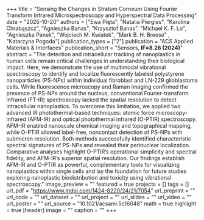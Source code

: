 +++
title = "Sensing the Changes in Stratum Corneum Using Fourier Transform Infrared Microspectroscopy and Hyperspectral Data Processing"
date = "2025-10-20"
authors = ["Ewa Pięta", "Natalia Piergies", "Karolina Chrabąszcz", "Agnieszka Banas", "Krzysztof Banas", "Michael K. F. Lo", "Agnieszka Panek", "Wojciech M. Kwiatek", "Mark B. H. Breese" , "Katarzyna Pogoda"]
publication_types = ["2"]
publication = "ACS Applied Materials & Interfaces"
publication_short = "Sensors, **IF=8.26 (2024)**"
abstract = "The detection and intracellular tracking of nanoplastics in human cells remain critical challenges in understanding their biological impact. Here, we demonstrate the use of multimodal vibrational spectroscopy to identify and localize fluorescently labeled polystyrene nanoparticles (PS-NPs) within individual fibroblast and LN-229 glioblastoma cells. While fluorescence microscopy and Raman imaging confirmed the presence of PS-NPs around the nucleus, conventional Fourier-transform infrared (FT-IR) spectroscopy lacked the spatial resolution to detect intracellular nanoplastics. To overcome this limitation, we applied two advanced IR photothermal-based techniques: atomic force microscopy-infrared (AFM-IR) and optical photothermal infrared (O-PTIR) spectroscopy. AFM-IR enabled nanoscale chemical imaging and topographical mapping, while O-PTIR allowed label-free, noncontact detection of PS-NPs with submicron resolution. Both methods successfully identified characteristic spectral signatures of PS-NPs and revealed their perinuclear localization. Comparative analyses highlight O-PTIR’s operational simplicity and spectral fidelity, and AFM-IR’s superior spatial resolution. Our findings establish AFM-IR and O-PTIR as powerful, complementary tools for visualizing nanoplastics within single cells and lay the foundation for future studies exploring nanoplastic biodistribution and toxicity using vibrational spectroscopy."
image_preview = ""
featured = true
projects = []
tags = []
url_pdf = "https://www.mdpi.com/1424-8220/24/21/7054"
url_preprint = ""
url_code = ""
url_dataset = ""
url_project = ""
url_slides = ""
url_video = ""
url_poster = ""
url_source = "10.1021/acsami.5c16048"
math = true
highlight = true
[header]
image = ""
caption = ""
+++

